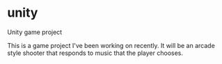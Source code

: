 unity
=====

Unity game project

This is a game project I've been working on recently. It will be an arcade style shooter that responds to music that the player chooses.
